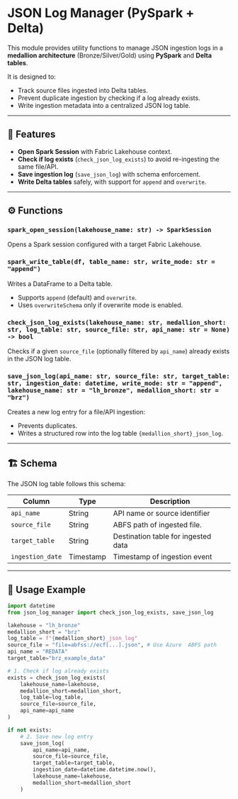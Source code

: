 # JSON Log Manager (PySpark + Delta)

This module provides utility functions to manage JSON ingestion logs in a **medallion architecture** (Bronze/Silver/Gold) using **PySpark** and **Delta tables**.  

It is designed to:
- Track source files ingested into Delta tables.  
- Prevent duplicate ingestion by checking if a log already exists.  
- Write ingestion metadata into a centralized JSON log table.  

---

## 📂 Features

- **Open Spark Session** with Fabric Lakehouse context.  
- **Check if log exists** (`check_json_log_exists`) to avoid re-ingesting the same file/API.  
- **Save ingestion log** (`save_json_log`) with schema enforcement.  
- **Write Delta tables** safely, with support for `append` and `overwrite`.  

---

## ⚙️ Functions

### `spark_open_session(lakehouse_name: str) -> SparkSession`
Opens a Spark session configured with a target Fabric Lakehouse.  

### `spark_write_table(df, table_name: str, write_mode: str = "append")`
Writes a DataFrame to a Delta table.  
- Supports `append` (default) and `overwrite`.  
- Uses `overwriteSchema` only if overwrite mode is enabled.  

### `check_json_log_exists(lakehouse_name: str, medallion_short: str, log_table: str, source_file: str, api_name: str = None) -> bool`
Checks if a given `source_file` (optionally filtered by `api_name`) already exists in the JSON log table.  

### `save_json_log(api_name: str, source_file: str, target_table: str, ingestion_date: datetime, write_mode: str = "append", lakehouse_name: str = "lh_bronze", medallion_short: str = "brz")`
Creates a new log entry for a file/API ingestion:  
- Prevents duplicates.  
- Writes a structured row into the log table `{medallion_short}_json_log`.  

---

## 🏗️ Schema

The JSON log table follows this schema:

| Column           | Type      | Description                           |
|------------------|-----------|---------------------------------------|
| `api_name`       | String    | API name or source identifier         |
| `source_file`    | String    | ABFS path of ingested file.           |
| `target_table`   | String    | Destination table for ingested data   |
| `ingestion_date` | Timestamp | Timestamp of ingestion event          |

---

## 🚀 Usage Example

```python
import datetime
from json_log_manager import check_json_log_exists, save_json_log

lakehouse = "lh_bronze"
medallion_short = "brz"
log_table = f"{medallion_short}_json_log"
source_file = "file=abfss://ecf[...].json", # Use Azure  ABFS path
api_name = "REDATA"
target_table="brz_example_data"

# 1. Check if log already exists
exists = check_json_log_exists(
    lakehouse_name=lakehouse,
    medallion_short=medallion_short,
    log_table=log_table,
    source_file=source_file,
    api_name=api_name
)

if not exists:
    # 2. Save new log entry
    save_json_log(
        api_name=api_name,
        source_file=source_file,
        target_table=target_table,
        ingestion_date=datetime.datetime.now(),
        lakehouse_name=lakehouse,
        medallion_short=medallion_short
    )
```